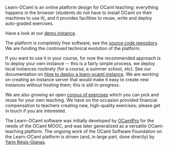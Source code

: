 Learn-OCaml is an online platform design for OCaml teaching:
everything happens in the browser (students do not have to install
OCaml on their machines to use it), and it provides facilities to
reuse, write and deploy auto-graded exercises.

Have a look at our [demo instance](learn-ocaml.hackojo.org/).

The platform is completely free software, see the [source code
repository](https://github.com/ocaml-sf/learn-ocaml). We are funding
the continued technical evolution of the platform.

If you want to use it in your course, for now the recommended approach
is to deploy your own instance -- this is a fairly simple process, we
deploy local instances routinely (for a course, a summer school,
etc). See our documentation on [How to deploy a learn-ocaml
instance](https://github.com/ocaml-sf/learn-ocaml/blob/master/docs/howto-deploy-a-learn-ocaml-instance.md). We
are working on creating an instance server that would make it easy to
create new instances without hosting them; this is still in-progress.

We are also growing an open [corpus of
exercises](https://github.com/ocaml-sf/learn-ocaml-corpus) which you
can pick and reuse for your own teaching. We have on the occasion
provided financial compensation to teachers creating new, high-quality
exercises; please get in touch if you are interested.

The Learn-OCaml software was initially developed by
[OCamlPro](https://www.ocamlpro.com/) for the needs of the OCaml MOOC,
and was later generalized as a versatile OCaml-teaching platform. The
ongoing work of the OCaml Software Foundation on the Learn-OCaml
platform is driven (and, in large part, done directly) by [Yann
Régis-Gianas](http://yann.regis-gianas.org/).
